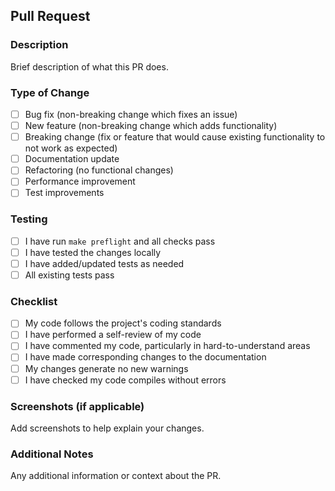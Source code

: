 ## Pull Request

### Description
Brief description of what this PR does.

### Type of Change
- [ ] Bug fix (non-breaking change which fixes an issue)
- [ ] New feature (non-breaking change which adds functionality)
- [ ] Breaking change (fix or feature that would cause existing functionality to not work as expected)
- [ ] Documentation update
- [ ] Refactoring (no functional changes)
- [ ] Performance improvement
- [ ] Test improvements

### Testing
- [ ] I have run `make preflight` and all checks pass
- [ ] I have tested the changes locally
- [ ] I have added/updated tests as needed
- [ ] All existing tests pass

### Checklist
- [ ] My code follows the project's coding standards
- [ ] I have performed a self-review of my code
- [ ] I have commented my code, particularly in hard-to-understand areas
- [ ] I have made corresponding changes to the documentation
- [ ] My changes generate no new warnings
- [ ] I have checked my code compiles without errors

### Screenshots (if applicable)
Add screenshots to help explain your changes.

### Additional Notes
Any additional information or context about the PR.
